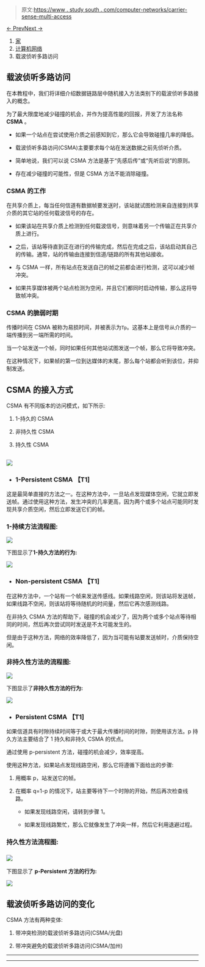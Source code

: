 > 原文:[https://www . study south . com/computer-networks/carrier-sense-multi-access](https://www.studytonight.com/computer-networks/carrier-sense-multiple-access)

[← Prev](/computer-networks/controlled-access-protocols "Controlled Access Protocols")[Next →](/computer-networks/transport-layer-in-computer-networks "Transport Layer")

<nav aria-label="breadcrumb">

1.  [家](/)
2.  [计算机网络](/computer-networks)
3.  载波侦听多路访问

</nav>

<article>

# 载波侦听多路访问

在本教程中，我们将详细介绍数据链路层中随机接入方法类别下的载波侦听多路接入的概念。

为了最大限度地减少碰撞的机会，并作为提高性能的回报，开发了方法名称 **CSMA** 。

*   如果一个站点在尝试使用介质之前感知到它，那么它会导致碰撞几率的降低。

*   载波侦听多路访问(CSMA)主要要求每个站在发送数据之前先侦听介质。

*   简单地说，我们可以说 CSMA 方法是基于“先感后传”或“先听后说”的原则。

*   存在减少碰撞的可能性，但是 CSMA 方法不能消除碰撞。

### CSMA 的工作

在共享介质上，每当任何信道有数据帧要发送时，该站就试图检测来自连接到共享介质的其它站的任何载波信号的存在。

*   如果该站在共享介质上检测到任何载波信号，则意味着另一个传输正在共享介质上进行。

*   之后，该站等待直到正在进行的传输完成，然后在完成之后，该站启动其自己的传输。通常，站的传输由连接到信道/链路的所有其他站接收。

*   与 CSMA 一样，所有站点在发送自己的帧之前都会进行检测，这可以减少帧冲突。

*   如果共享媒体被两个站点检测为空闲，并且它们都同时启动传输，那么这将导致帧冲突。

### CSMA 的脆弱时期

传播时间在 CSMA 被称为易损时间，并被表示为`Tp`。这基本上是信号从介质的一端传播到另一端所需的时间。

当一个站发送一个帧，同时如果任何其他站试图发送一个帧，那么它将导致冲突。

在这种情况下，如果帧的第一位到达媒体的末尾，那么每个站都会听到该位，并抑制发送。

## CSMA 的接入方式

CSMA 有不同版本的访问模式，如下所示:

1.  1-持久的 CSMA

2.  非持久性 CSMA

3.  持久性 CSMA

## ![](../Images/e537fe6464dfa0caf9cf4f86e48ed60f.png)

*   ### 1-Persistent CSMA 【T1]

这是最简单直接的方法之一。在这种方法中，一旦站点发现媒体空闲，它就立即发送帧。通过使用这种方法，发生冲突的几率更高，因为两个或多个站点可能同时发现共享介质空闲，然后立即发送它们的帧。

### 1-持续方法流程图:

![](../Images/60fec07558c4decf7297ec9f7492ca4f.png)

下图显示了**1-持久方法的行为:**

![](../Images/a1569f98d852db2c407506a6e35b190e.png)

*   ### Non-persistent CSMA 【T1]

在这种方法中，一个站有一个帧来发送传感线。如果线路空闲，则该站将发送帧，如果线路不空闲，则该站将等待随机的时间量，然后它再次感测线路。

在非持久 CSMA 方法的帮助下，碰撞的机会减少了，因为两个或多个站点等待相同的时间，然后再次尝试同时发送是不太可能发生的。

但是由于这种方法，网络的效率降低了，因为当可能有站要发送帧时，介质保持空闲。

### 非持久性方法的流程图:

![](../Images/076a2bf2f2a3ed6ad9e7bff942239c88.png)

下图显示了**非持久性方法的行为:**

![](../Images/269d10d87e98c12affa98b6e6b199d8e.png)

*   ### Persistent CSMA 【T1]

如果信道具有时隙持续时间等于或大于最大传播时间的时隙，则使用该方法。p 持久方法主要结合了 1 持久和非持久 CSMA 的优点。

通过使用 p-persistent 方法，碰撞的机会减少，效率提高。

使用这种方法，如果站点发现线路空闲，那么它将遵循下面给出的步骤:

1.  用概率 p，站发送它的帧。

2.  在概率 q=1-p 的情况下，站主要等待下一个时隙的开始，然后再次检查线路。

    *   如果发现线路空闲，请转到步骤 1。

    *   如果发现线路繁忙，那么它就像发生了冲突一样，然后它利用退避过程。

### 持久性方法流程图:

### ![](../Images/60561bd6692ac82a0c5bf89ceaa0b4fe.png)

下图显示了 **p-Persistent 方法的行为:**

![](../Images/33577350ea5b8e000476852c1e5b26bc.png)

## 载波侦听多路访问的变化

CSMA 方法有两种变体:

1.  带冲突检测的载波侦听多路访问(CSMA/光盘)

2.  带冲突避免的载波侦听多路访问(CSMA/加州)

</article>

* * *

* * *